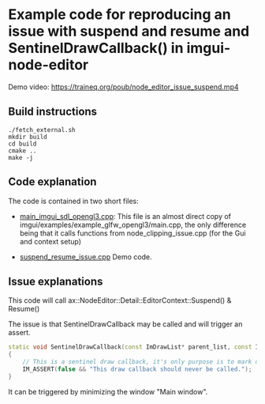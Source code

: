 # Example code for reproducing an issue with suspend and resume and SentinelDrawCallback() in imgui-node-editor

Demo video: https://traineq.org/poub/node_editor_issue_suspend.mp4

## Build instructions

```
./fetch_external.sh
mkdir build
cd build
cmake ..
make -j
```


## Code explanation

The code is contained in two short files: 
* [main_imgui_sdl_opengl3.cpp](main_imgui_sdl_opengl3.cpp): This file is an almost direct copy of  imgui/examples/example_glfw_opengl3/main.cpp, the only difference being that it calls functions from node_clipping_issue.cpp (for the Gui and context setup)

* [suspend_resume_issue.cpp](suspend_resume_issue.cpp)
Demo code. 

## Issue explanations

This code will call ax::NodeEditor::Detail::EditorContext::Suspend() & Resume()

The issue is that SentinelDrawCallback may be called and will trigger an assert.

```cpp
static void SentinelDrawCallback(const ImDrawList* parent_list, const ImDrawCmd* cmd)
{
    // This is a sentinel draw callback, it's only purpose is to mark draw list command.
    IM_ASSERT(false && "This draw callback should never be called.");
}
```

It can be triggered by minimizing the window "Main window".
